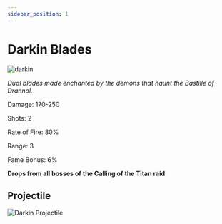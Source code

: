 ```yaml
---
sidebar_position: 1
---
```


# Darkin Blades

![darkin](https://vwiki.valorserver.com/api/item/picture/darkin%20blades)

<i>Dual blades made enchanted by the demons that haunt the Bastille of Drannol.</i>

Damage: 170-250

Shots: 2

Rate of Fire: 80%

Range: 3

Fame Bonus: 6%

**Drops from all bosses of the Calling of the Titan raid**

## Projectile

![Darkin Projectile](https://cdn.discordapp.com/attachments/953134990428868629/969068839507730473/darkinblades.gif)
